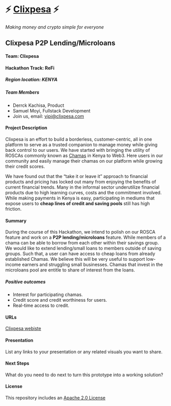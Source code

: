 
# ⚡ [Clixpesa](clixpesa.com) ⚡

_Making money and crypto simple for everyone_

## Clixpesa P2P Lending/Microloans

#### Team: Clixpesa
#### Hackathon Track: ReFi
##### Region location: KENYA

##### Team Members

- Derrck Kachisa, Product
- Samuel Moyi, Fullstack Development
- Join us, email: vipi@clixpesa.com

#### Project Description

Clixpesa is an effort to build a borderless, customer-centric, all in one platform to serve as a trusted companion to manage money while giving back control to our users. We have started with bringing the utility of ROSCAs commonly known as [Chamas](https://en.wikipedia.org/wiki/Chama_(investment)) in Kenya to Web3. Here users in our community and easily manage their chamas on our platform while growing their credit scores.

We have found out that the “take it or leave it” approach to financial products and pricing has locked out many from enjoying the benefits of current financial trends. Many in the informal sector underutilize financial products due to high learning curves, costs and the commitment involved. While making payments in Kenya is easy, participating in mediums that expose users to **cheap lines of credit and saving pools** still has high friction.

#### Summary

During the course of this Hackathon, we intend to polish on our ROSCA feature and work on a **P2P lending/microloans** feature.
While members of a chama can be able to borrow from each other within their savings group. We would like to extend lending/small loans to members outside of saving groups. Such that, a user can have access to cheap loans from already established Chamas. We believe this will be very useful to support low-income earners and struggling small businesses. Chamas that invest in the microloans pool are entitle to share of interest from the loans.

##### Positive outcomes
- Interest for participating chamas.
- Credit score and credit worthiness for users.
- Real-time access to credit.

#### URLs

[Clixpesa webiste](clixpesa.com)

#### Presentation

List any links to your presentation or any related visuals you want to share.

#### Next Steps

What do you need to do next to turn this prototype into a working solution?

#### License

This repository includes an [Apache 2.0 License](https://choosealicense.com/licenses/apache-2.0/)
